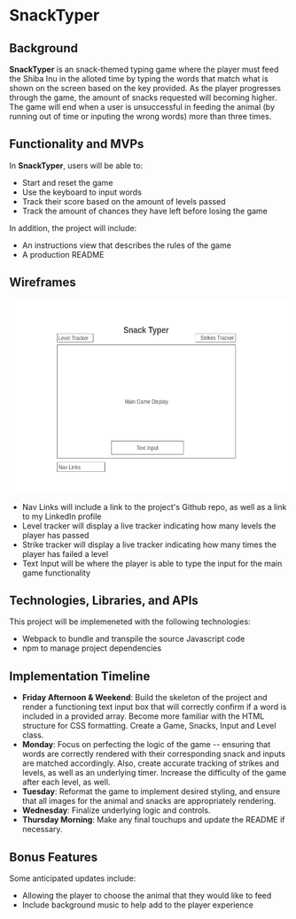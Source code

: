 # SnackTyper

## Background
**SnackTyper** is an snack-themed typing game where the player must feed the Shiba Inu in the alloted time by typing the words that match what is shown on the screen based on the key provided. As the player progresses through the game, the amount of snacks requested will becoming higher. The game will end when a user is unsuccessful in feeding the animal (by running out of time or inputing the wrong words) more than three times.

## Functionality and MVPs
In **SnackTyper**, users will be able to:
- Start and reset the game
- Use the keyboard to input words
- Track their score based on the amount of levels passed
- Track the amount of chances they have left before losing the game

In addition, the project will include:
- An instructions view that describes the rules of the game
- A production README

## Wireframes
<p align="center">
    <img height="350px" src="dist/assets/wireframe.png"></img>
</p>

- Nav Links will include a link to the project's Github repo, as well as a link to my LinkedIn profile
- Level tracker will display a live tracker indicating how many levels the player has passed
- Strike tracker will display a live tracker indicating how many times the player has failed a level
- Text Input will be where the player is able to type the input for the main game functionality

## Technologies, Libraries, and APIs
This project will be implemeneted with the following technologies:
- Webpack to bundle and transpile the source Javascript code
- npm to manage project dependencies

## Implementation Timeline
- **Friday Afternoon & Weekend**: Build the skeleton of the project and render a functioning text input box that will correctly confirm if a word is included in a provided array. Become more familiar with the HTML structure for CSS formatting. Create a Game, Snacks, Input and Level class.
- **Monday**: Focus on perfecting the logic of the game -- ensuring that words are correctly rendered with their corresponding snack and inputs are matched accordingly. Also, create accurate tracking of strikes and levels, as well as an underlying timer. Increase the difficulty of the game after each level, as well.
- **Tuesday**: Reformat the game to implement desired styling, and ensure that all images for the animal and snacks are appropriately rendering.
- **Wednesday**: Finalize underlying logic and controls.
- **Thursday Morning**: Make any final touchups and update the README if necessary.

## Bonus Features
Some anticipated updates include:
- Allowing the player to choose the animal that they would like to feed
- Include background music to help add to the player experience